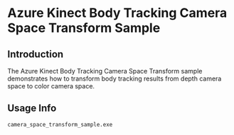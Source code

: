 # Azure Kinect Body Tracking Camera Space Transform Sample

## Introduction

The Azure Kinect Body Tracking Camera Space Transform sample demonstrates how to transform body tracking results from depth camera space to color camera space.

## Usage Info

```
camera_space_transform_sample.exe
```
